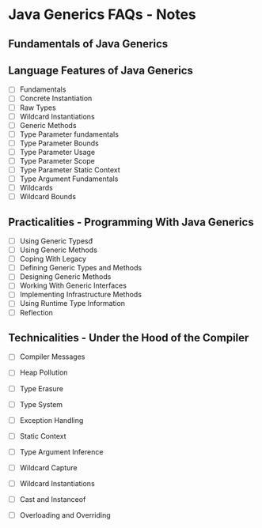 # Java Generics FAQs - Notes

## Fundamentals of Java Generics

## Language Features of Java Generics

- [ ] Fundamentals
- [ ] Concrete Instantiation
- [ ] Raw Types
- [ ] Wildcard Instantiations
- [ ] Generic Methods
- [ ] Type Parameter fundamentals
- [ ] Type Parameter Bounds
- [ ] Type Parameter Usage
- [ ] Type Parameter Scope
- [ ] Type Parameter Static Context
- [ ] Type Argument Fundamentals
- [ ] Wildcards
- [ ] Wildcard Bounds

## Practicalities - Programming With Java Generics

- [ ] Using Generic Typesđ
- [ ] Using Generic Methods
- [ ] Coping With Legacy
- [ ] Defining Generic Types and Methods
- [ ] Designing Generic Methods
- [ ] Working With Generic Interfaces
- [ ] Implementing Infrastructure Methods
- [ ] Using Runtime Type Information
- [ ] Reflection

## Technicalities - Under the Hood of the Compiler

- [ ] Compiler Messages
- [ ] Heap Pollution
- [ ] Type Erasure
- [ ] Type System
- [ ] Exception Handling
- [ ] Static Context
- [ ] Type Argument Inference
- [ ] Wildcard Capture
- [ ] Wildcard Instantiations
- [ ] Cast and Instanceof
- [ ] Overloading and Overriding

